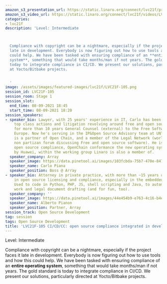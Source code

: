 ```yaml
---
amazon_s3_presentation_url: https://static.linaro.org/connect/lvc21f/presentations/LVC21F-105.pdf
amazon_s3_video_url: https://static.linaro.org/connect/lvc21f/videos/LVC21F-105.mp4
categories:
- lvc21f
description: 'Level: Intermediate 



  Compliance with copyright can be a nightmare, especially if the project faces it
  late in development. Everybody is now figuring out how to use tools and how this
  could help. We have been tasked with ensuring compliance of an **entire operating
  system**, something that would take months/man if not years. The gold standard is
  today to integrate compliance in CI/CD. We present our solutions, particularly directed
  at Yocto/Bitbake projects.


  '
image: /assets/images/featured-images/lvc21f/LVC21F-105.png
session_id: LVC21F-105
session_room: Stage 1
session_slot:
  end_time: 08-09-2021 18:45
  start_time: 08-09-2021 18:20
session_speakers:
- speaker_bio: Lawyer, with 25 years' experience in IT, Carlo has been involved in
    top class actions and litigation revolving around free and open source. Has been
    for more than 10 years General Counsel (external) to the Free Software Foundation
    Europe. Now he's serving in the IP&Open Source Advisory team at UNTIL (UN Initiative),
    is a partner of Open Chain, and a member of the Legal Network (world largest,
    non partizan forum discussing Free and open source software). He is advising on
    open source compliance, OpenChain conformance the new operating system proposed
    by Huawei, within the working group Linaro is also a member of.
  speaker_company: Array
  speaker_image: https://data.pinetool.ai/images/103fcbda-75b7-470e-847c-da6a24dccbfe.jpeg
  speaker_name: Carlo Piana
  speaker_position: Boss @ Array
- speaker_bio: Attorney in private practice, with more than ~15 years of experience
    in open source licensing and compliance, especially in the embedded/IoT field.
    Used to code in Python, PHP, JS, shell scripting and Java, to automate compliance
    work and legal document drafting (and for fun, too).
  speaker_company: ''
  speaker_image: https://data.pinetool.ai/images/44e454b9-e763-4c16-b4eb-b2af34961022.png
  speaker_name: Alberto Pianon
  speaker_position: Partner, Array
session_track: Open Source Development
tag: session
tags: Open Source Development
title: 'LVC21F-105 CI/CD/CC: open source compliance integrated in development.'
---
```


Level: Intermediate 


Compliance with copyright can be a nightmare, especially if the project faces it late in development. Everybody is now figuring out how to use tools and how this could help. We have been tasked with ensuring compliance of an **entire operating system**, something that would take months/man if not years. The gold standard is today to integrate compliance in CI/CD. We present our solutions, particularly directed at Yocto/Bitbake projects.